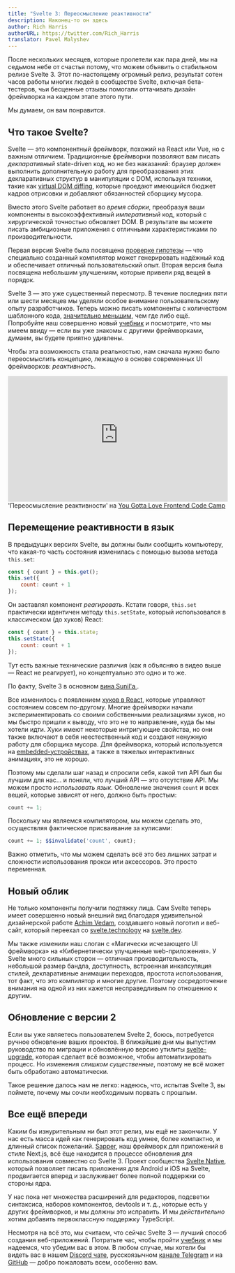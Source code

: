 ```yaml
---
title: "Svelte 3: Переосмысление реактивности"
description: Наконец-то он здесь
author: Rich Harris
authorURL: https://twitter.com/Rich_Harris
translator: Pavel Malyshev
---
```


После нескольких месяцев, которые пролетели как пара дней, мы на седьмом небе от счастья потому, что можем объявить о стабильном релизе Svelte 3. Этот по-настоящему огромный релиз, результат сотен часов работы многих людей в сообществе Svelte, включая бета-тестеров, чьи бесценные отзывы помогали оттачивать дизайн фреймворка на каждом этапе этого пути.

Мы думаем, он вам понравится.


## Что такое Svelte?

Svelte — это компонентный фреймворк, похожий на React или Vue, но с важным отличием. Традиционные фреймворки позволяют вам писать *декларативный* state-driven код, но не без наказаний: браузер должен выполнить дополнительную работу для преобразования этих декларативных структур в манипуляции с DOM, используя техники, такие как [virtual DOM diffing](/blog/virtual-dom-is-pure-overhead), которые проедают имеющийся бюджет кадров отрисовки и добавляют обязанностей сборщику мусора.

Вместо этого Svelte работает во *время сборки*, преобразуя ваши компоненты в высокоэффективный *императивный* код, который с хирургической точностью обновляет DOM. В результате вы можете писать амбициозные приложения с отличными характеристиками по производительности.

Первая версия Svelte была посвящена [проверке гипотезы](/blog/frameworks-without-the-framework) — что специально созданный компилятор может генерировать надёжный код и обеспечивает отличный пользовательский опыт. Вторая версия была посвящена небольшим улучшениям, которые привели ряд вещей в порядок.

Svelte 3 — это уже существенный пересмотр. В течение последних пяти или шести месяцев мы уделяли особое внимание пользовательскому опыту разработчиков. Теперь можно писать компоненты с количеством шаблонного кода, [значительно меньшим](/blog/write-less-code), чем где либо ещё. Попробуйте наш совершенно новый [учебник](/tutorial) и посмотрите, что мы имеем ввиду — если вы уже знакомы с другими фреймворками, думаем, вы будете приятно удивлены.

Чтобы эта возможность стала реальностью, нам сначала нужно было переосмыслить концепцию, лежащую в основе современных UI фреймворков: *реактивность*.

<div class="max">
<figure style="max-width: 960px; margin: 0 auto">
<div style="height: 0; padding: 0 0 57.1% 0; position: relative; margin: 0 auto;">
	<iframe style="position: absolute; width: 100%; height: 100%; left: 0; top: 0; margin: 0;" src="https://www.youtube-nocookie.com/embed/AdNJ3fydeao" frameborder="0" allow="accelerometer; autoplay; encrypted-media; gyroscope; picture-in-picture" allowfullscreen></iframe>
</div>

<figcaption>'Переосмысление реактивности' на <a href="https://www.israel.yglfconf.com/">You Gotta Love Frontend Code Camp</a></figcaption>
</figure>
</div>


## Перемещение реактивности в язык

В предыдущих версиях Svelte, вы должны были сообщить компьютеру, что какая-то часть состояния изменилась с помощью вызова метода `this.set`:

```js
const { count } = this.get();
this.set({
	count: count + 1
});
```

Он заставлял компонент *реагировать*. Кстати говоря, `this.set` практически идентичен методу `this.setState`, который использовался в классическом (до хуков) React:

```js
const { count } = this.state;
this.setState({
	count: count + 1
});
```
Тут есть важные технические различия (как я объясняю в видео выше — React не реагирует), но концептуально это одно и то же.

<aside>
	<p>По факту, Svelte 3 в основном <a target="_blank" href="https://twitter.com/threepointone/status/1057179801109311488">вина Sunil'а </a>.</p>
</aside>

Все изменилось с появлением [хуков в React](https://reactjs.org/docs/hooks-intro.html), которые управляют состоянием совсем по-другому. Многие фреймворки начали экспериментировать со своими собственными реализациями хуков, но мы быстро пришли к выводу, что это не то направление, куда бы мы хотели идти. Хуки имеют некоторые интригующие свойства, но они также включают в себя неестественный код и создают ненужную работу для сборщика мусора. Для фреймворка, который используется на [embedded-устройствах](https://mobile.twitter.com/sveltejs/status/1088500539640418304), а также в тяжелых интерактивных анимациях, это не хорошо.

Поэтому мы сделали шаг назад и спросили себя, какой тип API был бы лучшим для нас... и поняли, что лучший API — это отсутствие API. Мы можем просто *использовать язык*. Обновление значения `count` и всех вещей, которые зависят от него, должно быть простым:

```js
count += 1;
```

Поскольку мы являемся компилятором, мы можем сделать это, осуществляя фактическое присваивание за кулисами:

```js
count += 1; $$invalidate('count', count);
```
Важно отметить, что мы можем сделать всё это без лишних затрат и сложности использования прокси или аксессоров. Это просто переменная.

## Новый облик

Не только компоненты получили подтяжку лица. Сам Svelte теперь имеет совершенно новый внешний вид благодаря удивительной дизайнерской работе [Achim Vedam](https://vedam.de/), создавшего новый логотип и веб-сайт, который переехал со [svelte.technology](https://svelte.technology) на [svelte.dev](https://svelte.dev).

Мы также изменили наш слоган с «Магически исчезающего UI фреймворка» на «Кибернетически улучшенные web-приложения». У Svelte много сильных сторон — отличная производительность, небольшой размер бандла, доступность, встроенная инкапсуляция стилей, декларативные анимации переходов, простота использования, тот факт, что это компилятор и многие другие. Поэтому сосредоточение внимания на одной из них кажется несправедливым по отношению к другим.

## Обновление с версии 2

Если вы уже являетесь пользователем Svelte 2, боюсь, потребуется ручное обновление ваших проектов. В ближайшие дни мы выпустим руководство по миграции и обновлённую версию утилиты [svelte-upgrade](https://github.com/sveltejs/svelte-upgrade), которая сделает всё возможное, чтобы автоматизировать процесс. Но изменения *слишком существенные*, поэтому не всё может быть обработано автоматически.

Такое решение далось нам не легко: надеюсь, что, испытав Svelte 3, вы поймете, почему мы сочли необходимым порвать с прошлым.


## Все ещё впереди

Каким бы изнурительным ни был этот релиз, мы ещё не закончили. У нас есть масса идей как генерировать код умнее, более компактно, и длинный список пожеланий. [Sapper](https://ru.sapper.svelte.dev), наш фреймворк для приложений в стиле Next.js, всё ёще находится в процессе обновления для использования совместно со Svelte 3. Проект сообщества [Svelte Native](https://svelte-native.technology/), который позволяет писать приложения для Android и iOS на Svelte, продвигается вперед и заслуживает более полной поддержки со стороны ядра.

У нас пока нет множества расширений для редакторов, подсветки синтаксиса, наборов компонентов, devtools и т. д., которые есть у других фреймворков, и мы должны это исправить. И мы *действительно* хотим добавить первоклассную поддержку TypeScript.

Несмотря на всё это, мы считаем, что сейчас Svelte 3 — лучший способ создания веб-приложений. Потратьте час, чтобы пройти [учебник](/tutorial) и мы надеемся, что убедим вас в этом. В любом случае, мы хотели бы видеть вас в нашем [Discord чате](/chat), русскоязычном [канале Telegram](https://t.me/sveltejs) и на [GitHub](https://github.com/sveltejs/svelte) — добро пожаловать всем, особенно вам.
